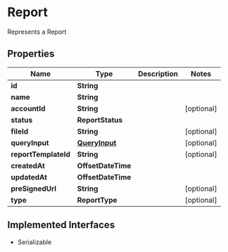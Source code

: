 

# Report

Represents a Report

## Properties

| Name | Type | Description | Notes |
|------------ | ------------- | ------------- | -------------|
|**id** | **String** |  |  |
|**name** | **String** |  |  |
|**accountId** | **String** |  |  [optional] |
|**status** | **ReportStatus** |  |  |
|**fileId** | **String** |  |  [optional] |
|**queryInput** | [**QueryInput**](QueryInput.md) |  |  [optional] |
|**reportTemplateId** | **String** |  |  [optional] |
|**createdAt** | **OffsetDateTime** |  |  |
|**updatedAt** | **OffsetDateTime** |  |  |
|**preSignedUrl** | **String** |  |  [optional] |
|**type** | **ReportType** |  |  [optional] |


## Implemented Interfaces

* Serializable


